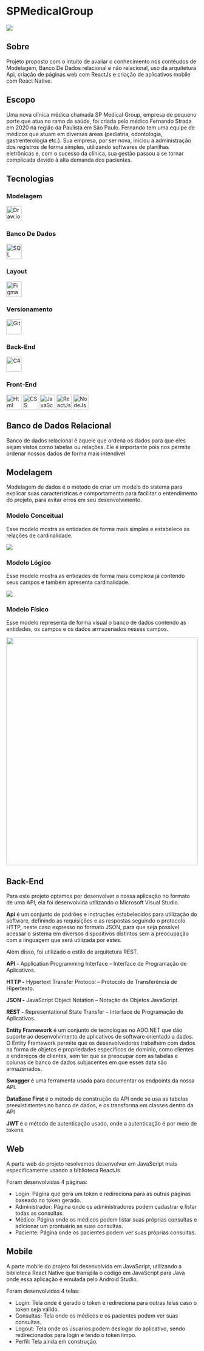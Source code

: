 # SPMedicalGroup
<img src = "https://images.unsplash.com/photo-1576671081837-49000212a370?ixlib=rb-1.2.1&ixid=MnwxMjA3fDB8MHxwaG90by1wYWdlfHx8fGVufDB8fHx8&auto=format&fit=crop&w=1098&q=80" style = "width = 100%;">
<h2>Sobre</h2>
<p>Projeto proposto com o intuito de avaliar o conhecimento nos contéudos de Modelagem, Banco De Dados relacional e não relacional, uso da arquitetura Api, criação de páginas web com ReactJs e criação de aplicativos mobile com React Native.</p>
<h2>Escopo</h2>
<p>Uma nova clínica médica chamada SP Medical Group, empresa de pequeno porte que atua no ramo da saúde, foi criada pelo médico Fernando Strada em 2020 na região da Paulista em São Paulo. Fernando tem uma equipe de médicos que atuam em diversas áreas (pediatria, odontologia, gastrenterologia etc.). Sua empresa, por ser nova, iniciou a administração dos registros de forma simples, utilizando softwares de planilhas eletrônicas e, com o sucesso da clínica, sua gestão passou a se tornar complicada devido à alta demanda dos pacientes.</p>
<h2>Tecnologias</h2>
<div>
  <h3>Modelagem</h3>
  <img align = "center" alt = "Draw.io" height = "40" width = "40" src = "https://avatars.githubusercontent.com/u/1769238?s=200&v=4">
  <h3>Banco De Dados</h3>
  <img align = "center" alt = "SQL Server" height = "40" width = "40" src ="https://img.icons8.com/color/48/000000/microsoft-sql-server.png">
  <h3>Layout</h3>
  <img align = "center" alt = "Figma" height = "40" width = "40" src = "https://github.com/devicons/devicon/blob/master/icons/figma/figma-original.svg">
  <h3>Versionamento</h3>
  <img align = "center" alt = "Git" height = "40" width = "40" src = "https://github.com/devicons/devicon/blob/master/icons/git/git-original.svg">
  <h3>Back-End</h3>
  <img align = "center" alt = "C#" height = "40" width = "40" src = "https://github.com/devicons/devicon/blob/master/icons/csharp/csharp-original.svg">
  <h3>Front-End</h3>
  <img align = "center" alt = "Html" height = "40" width = "40" src = "https://github.com/devicons/devicon/blob/master/icons/html5/html5-original.svg">
  <img align = "center" alt = "CSS" height = "40" width = "40" src = "https://github.com/devicons/devicon/blob/master/icons/css3/css3-original.svg">
  <img align = "center" alt = "JavaScript" height = "40" width = "40" src = "https://github.com/devicons/devicon/blob/master/icons/javascript/javascript-original.svg">
  <img align = "center" alt = "ReactJs" height = "40" width = "40" src = "https://github.com/devicons/devicon/blob/master/icons/react/react-original.svg">
  <img align = "center" alt = "NodeJs" height = "40" width = "40" src = "https://github.com/devicons/devicon/blob/master/icons/nodejs/nodejs-original.svg">
</div>
<h2>Banco de Dados Relacional</h2>
<p>Banco de dados relacional é aquele que ordena os dados para que eles sejam vistos como tabelas ou relações. Ele é importante pois nos permite ordenar nossos dados de forma mais intendivel</p>
<h2>Modelagem</h2>
<p>Modelagem de dados é o método de criar um modelo do sistema para explicar suas características e comportamento para facilitar o entendimento do projeto, para evitar erros em seu desenvolvimento.</p>
<h3>Modelo Conceitual</h3>
<p>Esse modelo mostra as entidades de forma mais simples e estabelece as relações de cardinalidade.</p>
<img src ="https://github.com/Zennitte/SPMedicalGroup/blob/main/BD/Modelagem/conceitual/SPMedicalGroup-Conceitual-conceitual.png" style = "width = 100%">
<h3>Modelo Lógico</h3>
<p>Esse modelo mostra as entidades de forma mais complexa já contendo seus campos e também apresenta cardinalidade.</p>
<img src = "https://github.com/Zennitte/SPMedicalGroup/blob/main/BD/Modelagem/l%C3%B3gico/SPMedicalGroup-l%C3%B3gico-l%C3%B3gico.png" style = "width = 100%">
<h3>Modelo Físico</h3>
<p>Esse modelo representa de forma visual o banco de dados contendo as entidades, os campos e os dados armazenados nesses campos.</p>
<img src = "https://github.com/Zennitte/SPMedicalGroup/blob/main/IMG/ModeloFisica.png" width = "100%" height = "600">
<h2>Back-End</h2>
<p>Para este projeto optamos por desenvolver a nossa aplicação no formato de uma API, ela foi desenvolvida utilizando o Microsoft Visual Studio.</p>
<p><strong>Api</strong> é um conjunto de padrões e instruções estabelecidos para utilização do software, definindo as requisições e as respostas seguindo o protocolo HTTP, neste caso expresso no formato JSON, para que seja possível acessar o sistema em diversos dispositivos distintos sem a preocupação com a linguagem que será utilizada por estes.</p>
<p>Além disso, foi utilizado o estilo de arquitetura REST.</p>
<p><strong>API -</strong> Application Programming Interface – Interface de Programação de Aplicativos.</p>
<p><strong>HTTP -</strong> Hypertext Transfer Protocol – Protocolo de Transferência de Hipertexto.</p>
<p><strong>JSON -</strong> JavaScript Object Notation – Notação de Objetos JavaScript.</p>
<p><strong>REST -</strong> Representational State Transfer – Interface de Programação de Aplicativos.</p>
<p><strong>Entity Framework</strong> é um conjunto de tecnologias no ADO.NET que dão suporte ao desenvolvimento de aplicativos de software orientado a dados. O Entity Framework permite que os desenvolvedores trabalhem com dados na forma de objetos e propriedades específicos de domínio, como clientes e endereços de clientes, sem ter que se preocupar com as tabelas e colunas de banco de dados subjacentes em que esses data são armazenados.</p>
<p><strong>Swagger</strong> é uma ferramenta usada para documentar os endpoints da nossa API.</p>
<p><strong>DataBase First </strong>é o método de construção da API onde se usa as tabelas preexististentes no banco de dados, e os transforma em classes dentro da API</p>
<p><strong>JWT </strong>é o método de autenticação usado, onde a autenticação é por meio de tokens.</p>
<h2>Web</h2>
<p>A parte web do projeto resolvemos desenvolver em JavaScript mais especificamente usando a biblioteca ReactJs.</p>
<p>Foram desenvolvidas 4 páginas:</p>
<ul>
  <li>Login: Página que gera um token e redireciona para as outras páginas baseado no token gerado.</li>
  <li>Administrador: Página onde os administradores podem cadastrar e listar todas as consultas.</li>
  <li>Médico: Página onde os médicos podem listar suas próprias consultas e adicionar um prontuário as suas consultas.</li>
  <li>Paciente: Página onde os pacientes podem ver suas próprias consultas.</li>
</ul>
<h2>Mobile</h2>
<p>A parte mobile do projeto foi desenvolvida em JavaScript, utilizando a biblioteca React Native que transpila o código em JavaScript para Java onde essa aplicação é emulada pelo Android Studio.</p>
<p>Foram desenvolvidas 4 telas:</p>
<ul>
  <li>Login: Tela onde é gerado o token e redireciona para outras telas caso o token seja válido.</li>
  <li>Consultas: Tela onde os médicos e os pacientes podem ver suas consultas.</li>
  <li>Logout: Tela onde os úsuarios podem deslogar do aplicativo, sendo redirecionados para login e tendo o token limpo.</li>
  <li>Perfil: Tela ainda em construção.</li>
</ul>

